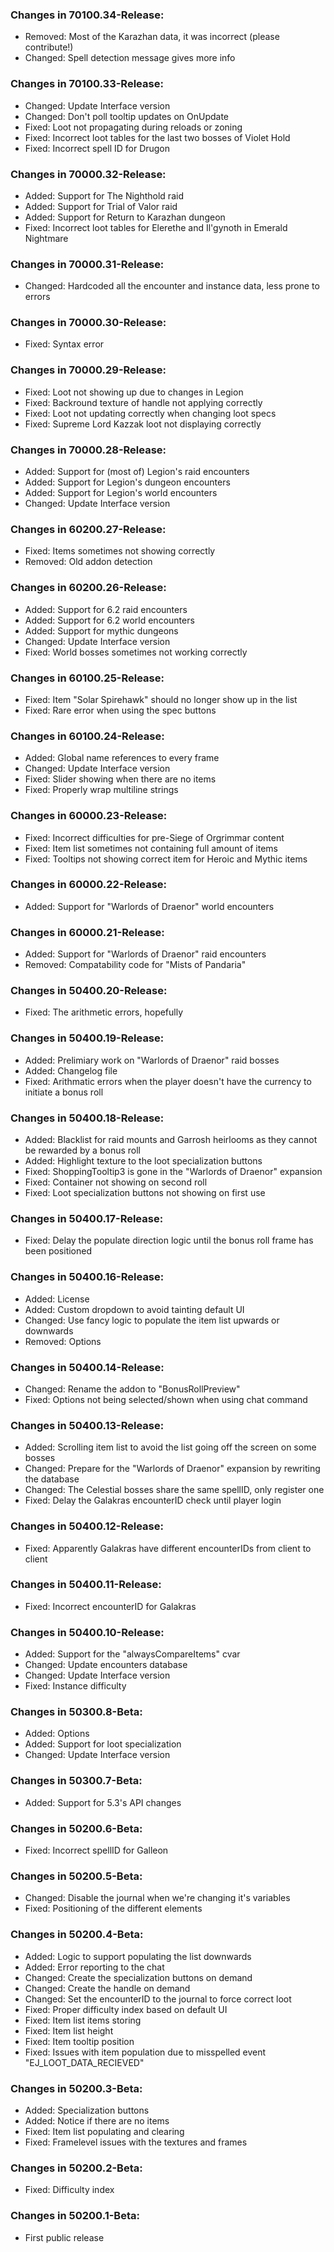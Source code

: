 ### Changes in 70100.34-Release:

- Removed: Most of the Karazhan data, it was incorrect (please contribute!)
- Changed: Spell detection message gives more info

### Changes in 70100.33-Release:

- Changed: Update Interface version
- Changed: Don't poll tooltip updates on OnUpdate
- Fixed: Loot not propagating during reloads or zoning
- Fixed: Incorrect loot tables for the last two bosses of Violet Hold
- Fixed: Incorrect spell ID for Drugon

### Changes in 70000.32-Release:

- Added: Support for The Nighthold raid
- Added: Support for Trial of Valor raid
- Added: Support for Return to Karazhan dungeon
- Fixed: Incorrect loot tables for Elerethe and Il'gynoth in Emerald Nightmare

### Changes in 70000.31-Release:

- Changed: Hardcoded all the encounter and instance data, less prone to errors

### Changes in 70000.30-Release:

- Fixed: Syntax error

### Changes in 70000.29-Release:

- Fixed: Loot not showing up due to changes in Legion
- Fixed: Backround texture of handle not applying correctly
- Fixed: Loot not updating correctly when changing loot specs
- Fixed: Supreme Lord Kazzak loot not displaying correctly

### Changes in 70000.28-Release:

- Added: Support for (most of) Legion's raid encounters
- Added: Support for Legion's dungeon encounters
- Added: Support for Legion's world encounters
- Changed: Update Interface version

### Changes in 60200.27-Release:

- Fixed: Items sometimes not showing correctly
- Removed: Old addon detection

### Changes in 60200.26-Release:

- Added: Support for 6.2 raid encounters
- Added: Support for 6.2 world encounters
- Added: Support for mythic dungeons
- Changed: Update Interface version
- Fixed: World bosses sometimes not working correctly

### Changes in 60100.25-Release:

- Fixed: Item "Solar Spirehawk" should no longer show up in the list
- Fixed: Rare error when using the spec buttons

### Changes in 60100.24-Release:

- Added: Global name references to every frame
- Changed: Update Interface version
- Fixed: Slider showing when there are no items
- Fixed: Properly wrap multiline strings

### Changes in 60000.23-Release:

- Fixed: Incorrect difficulties for pre-Siege of Orgrimmar content
- Fixed: Item list sometimes not containing full amount of items
- Fixed: Tooltips not showing correct item for Heroic and Mythic items

### Changes in 60000.22-Release:

- Added: Support for "Warlords of Draenor" world encounters

### Changes in 60000.21-Release:

- Added: Support for "Warlords of Draenor" raid encounters
- Removed: Compatability code for "Mists of Pandaria"

### Changes in 50400.20-Release:

- Fixed: The arithmetic errors, hopefully

### Changes in 50400.19-Release:

- Added: Prelimiary work on "Warlords of Draenor" raid bosses
- Added: Changelog file
- Fixed: Arithmatic errors when the player doesn't have the currency to initiate a bonus roll

### Changes in 50400.18-Release:

- Added: Blacklist for raid mounts and Garrosh heirlooms as they cannot be rewarded by a bonus roll
- Added: Highlight texture to the loot specialization buttons
- Fixed: ShoppingTooltip3 is gone in the "Warlords of Draenor" expansion
- Fixed: Container not showing on second roll
- Fixed: Loot specialization buttons not showing on first use

### Changes in 50400.17-Release:

- Fixed: Delay the populate direction logic until the bonus roll frame has been positioned

### Changes in 50400.16-Release:

- Added: License
- Added: Custom dropdown to avoid tainting default UI
- Changed: Use fancy logic to populate the item list upwards or downwards
- Removed: Options

### Changes in 50400.14-Release:

- Changed: Rename the addon to "BonusRollPreview"
- Fixed: Options not being selected/shown when using chat command

### Changes in 50400.13-Release:

- Added: Scrolling item list to avoid the list going off the screen on some bosses
- Changed: Prepare for the "Warlords of Draenor" expansion by rewriting the database
- Changed: The Celestial bosses share the same spellID, only register one
- Fixed: Delay the Galakras encounterID check until player login

### Changes in 50400.12-Release:

- Fixed: Apparently Galakras have different encounterIDs from client to client

### Changes in 50400.11-Release:

- Fixed: Incorrect encounterID for Galakras

### Changes in 50400.10-Release:

- Added: Support for the "alwaysCompareItems" cvar
- Changed: Update encounters database
- Changed: Update Interface version
- Fixed: Instance difficulty

### Changes in 50300.8-Beta:

- Added: Options
- Added: Support for loot specialization
- Changed: Update Interface version

### Changes in 50300.7-Beta:

- Added: Support for 5.3's API changes

### Changes in 50200.6-Beta:

- Fixed: Incorrect spellID for Galleon

### Changes in 50200.5-Beta:

- Changed: Disable the journal when we're changing it's variables
- Fixed: Positioning of the different elements

### Changes in 50200.4-Beta:

- Added: Logic to support populating the list downwards
- Added: Error reporting to the chat
- Changed: Create the specialization buttons on demand
- Changed: Create the handle on demand
- Changed: Set the encounterID to the journal to force correct loot
- Fixed: Proper difficulty index based on default UI
- Fixed: Item list items storing
- Fixed: Item list height
- Fixed: Item tooltip position
- Fixed: Issues with item population due to misspelled event "EJ_LOOT_DATA_RECIEVED"

### Changes in 50200.3-Beta:

- Added: Specialization buttons
- Added: Notice if there are no items
- Fixed: Item list populating and clearing
- Fixed: Framelevel issues with the textures and frames

### Changes in 50200.2-Beta:

- Fixed: Difficulty index

### Changes in 50200.1-Beta:

- First public release
